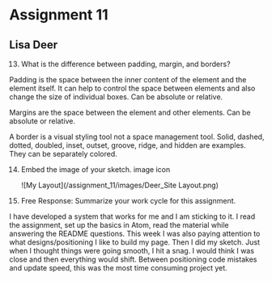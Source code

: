 # Assignment 11
## Lisa Deer

13. What is the difference between padding, margin, and borders?


Padding is the space between the inner content of the element and the element itself. It can help to control the space between elements and also change the size of individual boxes. Can be absolute or relative.


Margins are the space between the element and other elements. Can be absolute or relative.


A border is a visual styling tool not a space management tool. Solid, dashed, dotted, doubled, inset, outset, groove, ridge, and hidden are examples. They can be separately colored.


14. Embed the image of your sketch. image icon

    ![My Layout](/assignment_11/images/Deer_Site Layout.png)

15. Free Response: Summarize your work cycle for this assignment.

I have developed a system that works for me and I am sticking to it. I read the assignment, set up the basics in Atom, read the material while answering the README questions. This week I was also paying attention to what designs/positioning I like to build my page. Then I did my sketch. Just when I thought things were going smooth, I hit a snag. I would think I was close and then everything would shift. Between positioning code mistakes and update speed, this was the most time consuming project yet.
